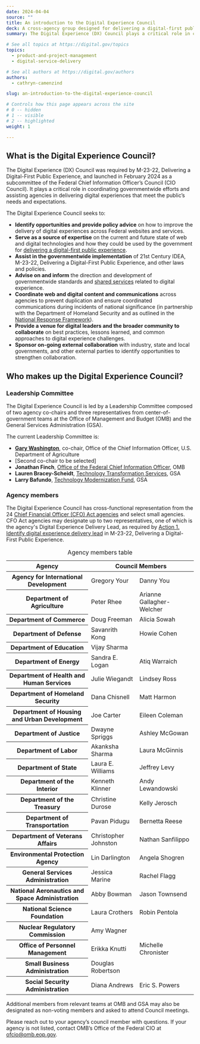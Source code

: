 ```yaml
---
date: 2024-04-04
source: ""
title: An introduction to the Digital Experience Council
deck: A cross-agency group designed for delivering a digital-first public experience.
summary: The Digital Experience (DX) Council plays a critical role in coordinating governmentwide efforts and assisting agencies in delivering digital experiences that meet the public’s needs and expectations.

# See all topics at https://digital.gov/topics
topics:
  - product-and-project-management
  - digital-service-delivery

# See all authors at https://digital.gov/authors
authors:
  - cathryn-camenzind

slug: an-introduction-to-the-digital-experience-council

# Controls how this page appears across the site
# 0 -- hidden
# 1 -- visible
# 2 -- highlighted
weight: 1

---
```


## What is the Digital Experience Council?

The Digital Experience (DX) Council was required by M-23-22, Delivering a Digital-First Public Experience, and launched in February 2024 as a subcommittee of the Federal Chief Information Officer’s Council (CIO Council). It plays a critical role in coordinating governmentwide efforts and assisting agencies in delivering digital experiences that meet the public’s needs and expectations.

The Digital Experience Council seeks to:

* **Identify opportunities and provide policy advice** on how to improve the delivery of digital experiences across Federal websites and services.
* **Serve as a source of expertise** on the current and future state of web and digital technologies and how they could be used by the government for [delivering a digital-first public experience](https://digital.gov/resources/delivering-digital-first-public-experience/).
* **Assist in the governmentwide implementation** of 21st Century IDEA, M-23-22, Delivering a Digital-First Public Experience, and other laws and policies.
* **Advise on and inform** the direction and development of governmentwide standards and [shared services](https://digital.gov/services/) related to digital experience.
* **Coordinate web and digital content and communications** across agencies to prevent duplication and ensure coordinated communications during incidents of national significance (in partnership with the Department of Homeland Security and as outlined in the [National Response Framework](https://www.fema.gov/emergency-managers/national-preparedness/frameworks/response)).
* **Provide a venue for digital leaders and the broader community to collaborate** on best practices, lessons learned, and common approaches to digital experience challenges.
* **Sponsor on-going external collaboration** with industry, state and local governments, and other external parties to identify opportunities to strengthen collaboration.

## Who makes up the Digital Experience Council?

### Leadership Committee

The Digital Experience Council is led by a Leadership Committee composed of two agency co-chairs and three representatives from center-of-government teams at the Office of Management and Budget (OMB) and the General Services Administration (GSA).

The current Leadership Committee is:

* **[Gary Washington](https://www.usda.gov/ocio/leadership/gary-washington)**, co-chair, Office of the Chief Information Officer, U.S. Department of Agriculture
* \[Second co-chair to be selected]
* **Jonathan Finch**, [Office of the Federal Chief Information Officer](https://www.whitehouse.gov/omb/management/ofcio/), OMB
* **Lauren Bracey-Scheidt**, [Technology Transformation Services](https://www.gsa.gov/about-us/organization/federal-acquisition-service/technology-transformation-services), GSA
* **Larry Bafundo**, [Technology Modernization Fund](https://tmf.cio.gov/), GSA

### Agency members

The Digital Experience Council has cross-functional representation from the 24 [Chief Financial Officer (CFO) Act agencies](https://www.cfo.gov/members/) and select small agencies. CFO Act agencies may designate up to two representatives, one of which is the agency's Digital Experience Delivery Lead, as required by [Action 1. Identify digital experience delivery lead](https://digital.gov/resources/delivering-digital-first-public-experience/#action-1-identify-digital-experience-delivery-lead) in M-23-22, Delivering a Digital-First Public Experience.

<table class="usa-table usa-table--striped">
  <caption>Agency members table</caption>
  <thead>
    <tr>
      <th scope="col">Agency</th>
      <th scope="col" colspan="2">Council Members</th>
    </tr>
  </thead>
  <tbody>
    <tr>
      <th scope="row">Agency for International Development</th>
      <td>Gregory Your</td>
      <td>Danny You</td>
    </tr>
    <tr>
      <th scope="row">Department of Agriculture</th>
      <td>Peter Rhee</td>
      <td>Arianne Gallagher-Welcher</td>
    </tr>
    <tr>
      <th scope="row">Department of Commerce</th>
      <td>Doug Freeman</td>
      <td>Alicia Sowah</td>
    </tr>
    <tr>
      <th scope="row">Department of Defense</th>
      <td>Savanrith Kong</td>
      <td>Howie Cohen</td>
    </tr>
    <tr>
      <th scope="row">Department of Education</th>
      <td>Vijay Sharma</td>
      <td>&nbsp;</td>
    </tr>
    <tr>
      <th scope="row">Department of Energy</th>
      <td>Sandra E. Logan</td>
      <td>Atiq Warraich</td>
    </tr>
    <tr>
      <th scope="row">Department of Health and Human Services</th>
      <td>Julie Wiegandt</td>
      <td>Lindsey Ross</td>
    </tr>
    <tr>
      <th scope="row">Department of Homeland Security</th>
      <td>Dana Chisnell</td>
      <td>Matt Harmon</td>
    </tr>
    <tr>
      <th scope="row">Department of Housing and Urban
Development</th>
      <td>Joe Carter</td>
      <td>Eileen Coleman</td>
    </tr>
    <tr>
      <th scope="row">Department of Justice</th>
      <td>Dwayne Spriggs</td>
      <td>Ashley McGowan</td>
    </tr>
    <tr>
      <th scope="row">Department of Labor</th>
      <td>Akanksha Sharma</td>
      <td>Laura McGinnis</td>
    </tr>
    <tr>
      <th scope="row">Department of State</th>
      <td>Laura E. Williams</td>
      <td>Jeffrey Levy</td>
    </tr>
    <tr>
      <th scope="row">Department of the Interior</th>
      <td>Kenneth Klinner</td>
      <td>Andy Lewandowski</td>
    </tr>
    <tr>
      <th scope="row">Department of the Treasury</th>
      <td>Christine Durose</td>
      <td>Kelly Jerosch</td>
    </tr>
    <tr>
      <th scope="row">Department of Transportation</th>
      <td>Pavan Pidugu</td>
      <td>Bernetta Reese</td>
    </tr>
    <tr>
      <th scope="row">Department of Veterans Affairs</th>
      <td>Christopher Johnston</td>
      <td>Nathan Sanfilippo</td>
    </tr>
    <tr>
      <th scope="row">Environmental Protection Agency</th>
      <td>Lin Darlington</td>
      <td>Angela Shogren</td>
    </tr>
    <tr>
      <th scope="row">General Services Administration</th>
      <td>Jessica Marine</td>
      <td>Rachel Flagg</td>
    </tr>
    <tr>
      <th scope="row">National Aeronautics and Space
Administration</th>
      <td>Abby Bowman</td>
      <td>Jason Townsend</td>
    </tr>
    <tr>
      <th scope="row">National Science Foundation</th>
      <td>Laura Crothers</td>
      <td>Robin Pentola</td>
    </tr>
    <tr>
      <th scope="row">Nuclear Regulatory Commission</th>
      <td>Amy Wagner</td>
      <td>&nbsp;</td>
    </tr>
    <tr>
      <th scope="row">Office of Personnel Management</th>
      <td>Erikka Knutti</td>
      <td>Michelle Chronister</td>
    </tr>
    <tr>
      <th scope="row">Small Business Administration</th>
      <td>Douglas Robertson</td>
      <td>&nbsp;</td>
    </tr>
    <tr>
      <th scope="row">Social Security Administration</th>
      <td>Diana Andrews</td>
      <td>Eric S. Powers</td>
    </tr>
  </tbody>
</table>

Additional members from relevant teams at OMB and GSA may also be designated as non-voting members and asked to attend Council meetings.

Please reach out to your agency’s council member with questions. If your agency is not listed, contact OMB’s Office of the Federal CIO at ofcio@omb.eop.gov.
